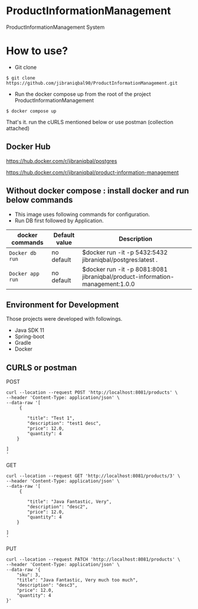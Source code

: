 # ProductInformationManagement
ProductInformationManagement System

# How to use?

* Git clone
```console
$ git clone https://github.com/jibraniqbal90/ProductInformationManagement.git
```

* Run the docker compose up from the root of the project ProductInformationManagement

```console
$ docker compose up
```

That's it. run the cURLS mentioned below or use postman (collection attached)

## Docker Hub

https://hub.docker.com/r/jibraniqbal/postgres

https://hub.docker.com/r/jibraniqbal/product-information-management

## Without docker compose : install docker and run below commands

* This image uses following commands for configuration.
* Run DB first followed by Application.

|docker commands     |Default value        |Description                                         |
|------------------------|---------------------|----------------------------------------------------|
|`Docker db run`    |no default           |$docker run -it -p 5432:5432  jibraniqbal/postgres:latest .|
|`Docker app run`    |no default           |$docker run -it -p 8081:8081 jibraniqbal/product-information-management:1.0.0           |


## Environment for Development
 Those projects were developed with followings.

 * Java SDK 11
 * Spring-boot
 * Gradle
 * Docker

 ## CURLS or postman


POST
```
curl --location --request POST 'http://localhost:8081/products' \
--header 'Content-Type: application/json' \
--data-raw '[
     {

        "title": "Test 1",
        "description": "test1 desc",
        "price": 12.0,
        "quantity": 4
    }

]   
'
```

GET

```
curl --location --request GET 'http://localhost:8081/products/3' \
--header 'Content-Type: application/json' \
--data-raw '[
     {

        "title": "Java Fantastic, Very",
        "description": "desc2",
        "price": 12.0,
        "quantity": 4
    }

]   
'
```

PUT
```
curl --location --request PATCH 'http://localhost:8081/products' \
--header 'Content-Type: application/json' \
--data-raw '{
    "sku": 3,
    "title": "Java Fantastic, Very much too much",
    "description": "desc3",
    "price": 12.0,
    "quantity": 4
}'
```
